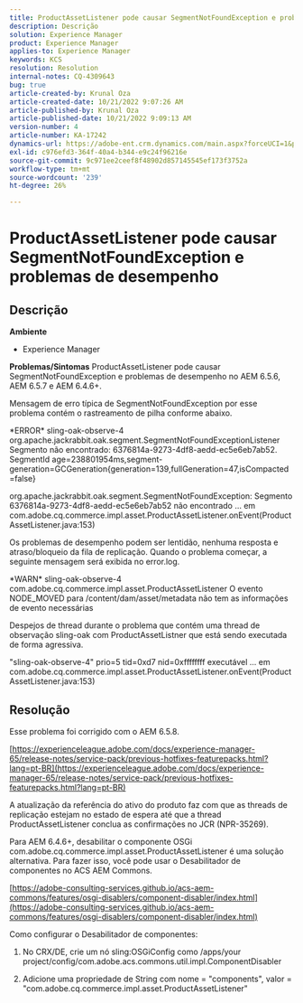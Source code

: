 ```yaml
---
title: ProductAssetListener pode causar SegmentNotFoundException e problemas de desempenho
description: Descrição
solution: Experience Manager
product: Experience Manager
applies-to: Experience Manager
keywords: KCS
resolution: Resolution
internal-notes: CQ-4309643
bug: true
article-created-by: Krunal Oza
article-created-date: 10/21/2022 9:07:26 AM
article-published-by: Krunal Oza
article-published-date: 10/21/2022 9:09:13 AM
version-number: 4
article-number: KA-17242
dynamics-url: https://adobe-ent.crm.dynamics.com/main.aspx?forceUCI=1&pagetype=entityrecord&etn=knowledgearticle&id=f9b60fc7-1f51-ed11-bba2-0022480867fb
exl-id: c976efd3-364f-40a4-b344-e9c24f96216e
source-git-commit: 9c971ee2ceef8f48902d857145545ef173f3752a
workflow-type: tm+mt
source-wordcount: '239'
ht-degree: 26%

---
```


# ProductAssetListener pode causar SegmentNotFoundException e problemas de desempenho

## Descrição

<b>Ambiente</b>
- Experience Manager



<b>Problemas/Sintomas</b>
ProductAssetListener pode causar SegmentNotFoundException e problemas de desempenho no AEM 6.5.6, AEM 6.5.7 e AEM 6.4.6+.



Mensagem de erro típica de SegmentNotFoundException por esse problema contém o rastreamento de pilha conforme abaixo.

\*ERROR\* sling-oak-observe-4 org.apache.jackrabbit.oak.segment.SegmentNotFoundExceptionListener Segmento não encontrado: 6376814a-9273-4df8-aedd-ec5e6eb7ab52. SegmentId age=238801954ms,segment-generation=GCGeneration{generation=139,fullGeneration=47,isCompacted=false}

org.apache.jackrabbit.oak.segment.SegmentNotFoundException: Segmento 6376814a-9273-4df8-aedd-ec5e6eb7ab52 não encontrado ... em com.adobe.cq.commerce.impl.asset.ProductAssetListener.onEvent(ProductAssetListener.java:153)



Os problemas de desempenho podem ser lentidão, nenhuma resposta e atraso/bloqueio da fila de replicação. Quando o problema começar, a seguinte mensagem será exibida no error.log.

\*WARN\* sling-oak-observe-4 com.adobe.cq.commerce.impl.asset.ProductAssetListener O evento NODE_MOVED para /content/dam/asset/metadata não tem as informações de evento necessárias



Despejos de thread durante o problema que contém uma thread de observação sling-oak com ProductAssetListner que está sendo executada de forma agressiva.

&quot;sling-oak-observe-4&quot; prio=5 tid=0xd7 nid=0xffffffff executável ... em com.adobe.cq.commerce.impl.asset.ProductAssetListener.onEvent(ProductAssetListener.java:153)


## Resolução


Esse problema foi corrigido com o AEM 6.5.8.

[https://experienceleague.adobe.com/docs/experience-manager-65/release-notes/service-pack/previous-hotfixes-featurepacks.html?lang=pt-BR](https://experienceleague.adobe.com/docs/experience-manager-65/release-notes/service-pack/previous-hotfixes-featurepacks.html?lang=pt-BR)

A atualização da referência do ativo do produto faz com que as threads de replicação estejam no estado de espera até que a thread ProductAssetListener conclua as confirmações no JCR (NPR-35269).



Para AEM 6.4.6+, desabilitar o componente OSGi com.adobe.cq.commerce.impl.asset.ProductAssetListener é uma solução alternativa. Para fazer isso, você pode usar o Desabilitador de componentes no ACS AEM Commons.

[https://adobe-consulting-services.github.io/acs-aem-commons/features/osgi-disablers/component-disabler/index.html](https://adobe-consulting-services.github.io/acs-aem-commons/features/osgi-disablers/component-disabler/index.html)



Como configurar o Desabilitador de componentes:

1. No CRX/DE, crie um nó sling:OSGiConfig como /apps/your project/config/com.adobe.acs.commons.util.impl.ComponentDisabler

2. Adicione uma propriedade de String com nome = &quot;components&quot;, valor = &quot;com.adobe.cq.commerce.impl.asset.ProductAssetListener&quot;
